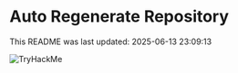 # Auto Regenerate Repository

This README was last updated: 2025-06-13 23:09:13

 ![TryHackMe](https://tryhackme.com/badge/533634)